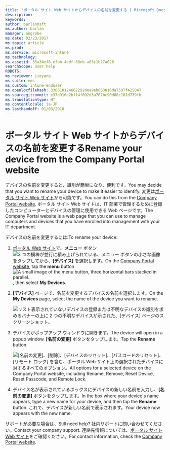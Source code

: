 ```yaml
---
title: "ポータル サイト Web サイトからデバイスの名前を変更する | Microsoft Docs"
description: 
keywords: 
author: barlanmsft
ms.author: barlan
manager: angrobe
ms.date: 02/23/2017
ms.topic: article
ms.prod: 
ms.service: microsoft-intune
ms.technology: 
ms.assetid: 35a34ef8-efbb-4edf-88eb-a03c1b27a026
searchScope: User help
ROBOTS: 
ms.reviewer: jieyang
ms.suite: ems
ms.custom: intune-enduser
ms.openlocfilehash: 330610124662292dee9eb063016da7507f425047
ms.sourcegitcommit: e37e916e2bf14f092d3a767bc90d68c181d739fb
ms.translationtype: HT
ms.contentlocale: ja-JP
ms.lasthandoff: 01/03/2018
---
```

# <a name="rename-your-device-from-the-company-portal-website"></a><span data-ttu-id="ec755-102">ポータル サイト Web サイトからデバイスの名前を変更する</span><span class="sxs-lookup"><span data-stu-id="ec755-102">Rename your device from the Company Portal website</span></span>

<span data-ttu-id="ec755-103">デバイスの名前を変更すると、識別が簡単になり、便利です。</span><span class="sxs-lookup"><span data-stu-id="ec755-103">You may decide that you want to rename your device to make it easier to identify.</span></span> <span data-ttu-id="ec755-104">変更は[ポータル サイト Web サイト](https://portal.manage.microsoft.com#HelpDeskDialog)から可能です。</span><span class="sxs-lookup"><span data-stu-id="ec755-104">You can do this from the [Company Portal website](https://portal.manage.microsoft.com#HelpDeskDialog).</span></span> <span data-ttu-id="ec755-105">ポータル サイト Web サイトは、IT 部署で管理するために登録したコンピューターとデバイスの管理に使用できる Web ページです。</span><span class="sxs-lookup"><span data-stu-id="ec755-105">The Company Portal website is a web page that you can use to manage computers and devices that you have enrolled into management with your IT department.</span></span>

<span data-ttu-id="ec755-106">デバイスの名前を変更するには:</span><span class="sxs-lookup"><span data-stu-id="ec755-106">To rename your device:</span></span>

1. <span data-ttu-id="ec755-107">[ポータル Web サイト](https://portal.manage.microsoft.com#HelpDeskDialog)で、__メニュー__ ボタン ![3 つの横棒が並行に積み上げられている、メニュー ボタンの小さな画像](/Intune/whats-new/media/CP_hamburger_menu.png) をタップしてから、__[デバイス]__ を選択します。</span><span class="sxs-lookup"><span data-stu-id="ec755-107">On the [Company Portal website](https://portal.manage.microsoft.com#HelpDeskDialog), tap the __menu__ button ![A small image of the menu button, three horizontal bars stacked in parallel.](/Intune/whats-new/media/CP_hamburger_menu.png), then select __My Devices__.</span></span>

2. <span data-ttu-id="ec755-108">__[デバイス]__ ページで、名前を変更するデバイスの名前を選択します。</span><span class="sxs-lookup"><span data-stu-id="ec755-108">On the __My Devices__ page, select the name of the device you want to rename.</span></span>

   ![リスト表示されていないデバイスの登録または不明なデバイスの識別を求めるバナーの上に 2 つの不明なデバイスが示された、[デバイス] ページのスクリーンショット。](./media/macOS_enroll_002_tap_here_banner.png)

3. <span data-ttu-id="ec755-110">デバイスがポップアップ ウィンドウに開きます。</span><span class="sxs-lookup"><span data-stu-id="ec755-110">The device will open in a popup window.</span></span> <span data-ttu-id="ec755-111">**[名前の変更]** ボタンをタップします。</span><span class="sxs-lookup"><span data-stu-id="ec755-111">Tap the **Rename** button.</span></span>

   ![<span data-ttu-id="ec755-112">[名前の変更]、[削除]、[デバイスのリセット]、[パスコードのリセット]、[リモート ロック] を含む、ポータル Web サイト上の選択されたデバイスに対するすべてのオプション。</span><span class="sxs-lookup"><span data-stu-id="ec755-112">All options for a selected device on the Company Portal website, including Rename, Remove, Reset Device, Reset Passcode, and Remote Lock.</span></span> ](./media/iwp-screen-with-all-options.png)

4. <span data-ttu-id="ec755-113">デバイス名が表示されているボックスにデバイスの新しい名前を入力し、**[名前の変更]** ボタンをタップします。</span><span class="sxs-lookup"><span data-stu-id="ec755-113">In the box where your device's name appears, type a new name for your device, and then tap the **Rename** button.</span></span> <span data-ttu-id="ec755-114">これで、デバイスが新しい名前で表示されます。</span><span class="sxs-lookup"><span data-stu-id="ec755-114">Your device now appears with the new name.</span></span>

<span data-ttu-id="ec755-115">サポートが必要な場合は、</span><span class="sxs-lookup"><span data-stu-id="ec755-115">Still need help?</span></span> <span data-ttu-id="ec755-116">社内サポートに問い合わせてください。</span><span class="sxs-lookup"><span data-stu-id="ec755-116">Contact your company support.</span></span> <span data-ttu-id="ec755-117">連絡先情報については、[ポータル サイト Web サイト](https://portal.manage.microsoft.com#HelpDeskDialog)をご確認ください。</span><span class="sxs-lookup"><span data-stu-id="ec755-117">For contact information, check the [Company Portal website](https://portal.manage.microsoft.com#HelpDeskDialog).</span></span>
